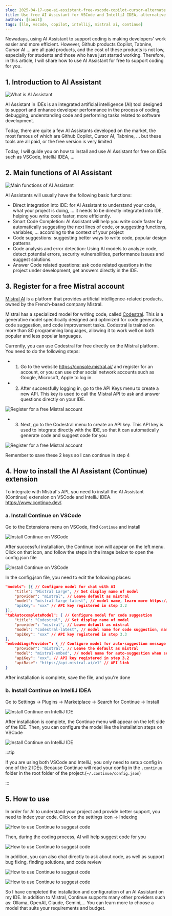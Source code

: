 ```yaml
---
slug: 2025-04-17-use-ai-assistant-free-vscode-copilot-cursor-alternate
title: Use free AI Assistant for VSCode and IntelliJ IDEA, alternative to Github Copilot, Cursor
authors: [sonit]
tags: [llm, vscode, copilot, intellij, mistral ai, continue]
---
```


Nowadays, using AI Assistant to support coding is making developers' work easier and more efficient. However, Github products Copilot, Tabnine, Cursor AI ... are all paid products, and the cost of these products is not low, especially for students and those who have just started working. Therefore, in this article, I will share how to use AI Assistant for free to support coding for you.

<!-- truncate -->

## 1. Introduction to AI Assistant

![What is AI Assistant](./img/ai-assitant-1.png)

AI Assistant in IDEs is an integrated artificial intelligence (AI) tool designed to support and enhance developer performance in the process of coding, debugging, understanding code and performing tasks related to software development.

Today, there are quite a few AI Assistants developed on the market, the most famous of which are Github Copilot, Cursor AI, Tabnine, ... but these tools are all paid, or the free version is very limited

Today, I will guide you on how to install and use AI Assistant for free on IDEs such as VSCode, IntelliJ IDEA, ...

## 2. Main functions of AI Assistant

![Main functions of AI Assistant](./img/ai-assitant-2.jpeg)

AI Assistants will usually have the following basic functions:
- Direct integration into IDE: for AI Assistant to understand your code, what your project is doing, ... it needs to be directly integrated into IDE, helping you write code faster, more efficiently.
- Smart Code Completion: AI Assistant will help you write code faster by automatically suggesting the next lines of code, or suggesting functions, variables, ... according to the context of your project
- Code suggestions: suggesting better ways to write code, popular design patterns
- Code analysis and error detection: Using AI models to analyze code, detect potential errors, security vulnerabilities, performance issues and suggest solutions.
- Answer Code related questions: ask code related questions in the project under development, get answers directly in the IDE.

## 3. Register for a free Mistral account

[Mistral AI](https://mistral.ai/) is a platform that provides artificial intelligence-related products, owned by the French-based company Mistral.

Mistral has a specialized model for writing code, called [Codestral](https://mistral.ai/news/codestral). This is a generative model specifically designed and optimized for code generation, code suggestion, and code improvement tasks. Codestral is trained on more than 80 programming languages, allowing it to work well on both popular and less popular languages.

Currently, you can use Codestral for free directly on the Mistral platform. You need to do the following steps:

- 1. Go to the website https://console.mistral.ai/ and register for an account, or you can use other social network accounts such as Google, Microsoft, Apple to log in.

- 2. After successfully logging in, go to the API Keys menu to create a new API. This key is used to call the Mistral API to ask and answer questions directly on your IDE.

![Register for a free Mistral account](./img/ai-assitant-3.png)

- 3. Next, go to the Codestral menu to create an API key. This API key is used to integrate directly with the IDE, so that it can automatically generate code and suggest code for you

![Register for a free Mistral account](./img/ai-assitant-4.png)

Remember to save these 2 keys so I can continue in step 4

## 4. How to install the AI ​​Assistant (Continue) extension

To integrate with Mistral's API, you need to install the AI ​​Assistant (Continue) extension on VSCode and IntelliJ IDEA. https://www.continue.dev/.

### a. Install Continue on VSCode

Go to the Extensions menu on VSCode, find `Continue` and install

![Install Continue on VSCode](./img/ai-assitant-5.png)

After successful installation, the Continue icon will appear on the left menu. Click on that icon, and follow the steps in the image below to open the config.json file

![Install Continue on VSCode](./img/ai-assitant-6.png)

In the config.json file, you need to edit the following places:

```json
"models": [{ // Configure model for chat with AI
    "title": "Mistral Large", // Set display name of model
    "provider": "mistral", // Leave default as mistral
    "model": "mistral-large-latest", // model name, learn more https://docs.mistral.ai/getting-started/models/models_overview/
    "apiKey": "xxx" // API key registered in step 3.2
}],
"tabAutocompleteModel": { // Configure model for code suggestion
    "title": "Codestral", // Set display name of model
    "provider": "mistral", // Leave default as mistral
    "model": "codestral-latest", // model name for code suggestion, name is codestral
    "apiKey": "xxx" // API key registered in step 3.3
},
"embeddingsProvider": { // Configure model for auto-suggestion message suggestion
    "provider": "mistral", // Leave the default as mistral
    "model": "mistral-embed", // model name for auto-suggestion when sending messages, the name is mistral-embed
    "apiKey": "xxx", // API key registered in step 3.2
    "apiBase": "https://api.mistral.ai/v1" // API link
}
```

After installation is complete, save the file, and you're done

### b. Install Continue on IntelliJ IDEA

Go to Settings -> Plugins -> Marketplace -> Search for Continue -> Install

![Install Continue on IntelliJ IDE](./img/ai-assitant-7.png)

After installation is complete, the Continue menu will appear on the left side of the IDE. Then, you can configure the model like the installation steps on VSCode

![Install Continue on IntelliJ IDE](./img/ai-assitant-12.png)

:::tip

If you are using both VSCode and IntelliJ, you only need to setup config in one of the 2 IDEs. Because Continue will read your config in the `.continue` folder in the root folder of the project.(`~/.continue/config.json`)

:::

## 5. How to use

In order for AI to understand your project and provide better support, you need to Index your code. Click on the settings icon -> Indexing

![How to use Continue to suggest code](./img/ai-assitant-8.png)

Then, during the coding process, AI will help suggest code for you

![How to use Continue to suggest code](./img/ai-assitant-9.png)

In addition, you can also chat directly to ask about code, as well as support bug fixing, finding solutions, and code review

![How to use Continue to suggest code](./img/ai-assitant-10.png)

![How to use Continue to suggest code](./img/ai-assitant-11.png)

So I have completed the installation and configuration of an AI Assistant on my IDE. In addition to Mistral, Continue supports many other providers such as: Ollama, OpenAI, Claude, Gemini,... You can learn more to choose a model that suits your requirements and budget.